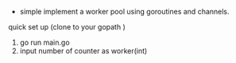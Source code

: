 * simple implement a worker pool using goroutines and channels.

quick set up (clone to your gopath )
1. go run main.go
2. input number of counter as worker(int)